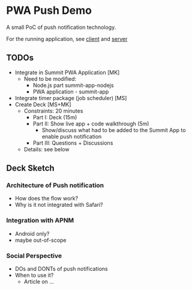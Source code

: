 # PWA Push Demo

A small PoC of push notification technology.

For the running application, see
[client](https://pwa-push-demo2.azurewebsites.net/) and
[server](https://pwa-push-demo2.azurewebsites.net/web_app/index.html)

## TODOs
* Integrate in Summit PWA Application [MK]
  * Need to be modified:
    * Node.js part summit-app-nodejs
    * PWA application - summit-app
* Integrate timer package (job scheduler) [MS]
* Create Deck [MS+MK]
  * Constraints: 20 minutes
    * Part I: Deck (15m)
    * Part II: Show live app + code walkthrough (5m)
      * Show/discuss what had to be added to the Summit App to enable push notification
    * Part III: Questions + Discussions
  * Details: see below

## Deck Sketch
### Architecture of Push notification
* How does the flow work?
* Why is it not integrated with Safari?

### Integration with APNM
* Android only?
* maybe out-of-scope

### Social Perspective
* DOs and DONTs of push notifications
* When to use it?
  * Article on ...
